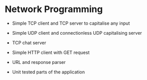 # Network Programming
* Simple TCP client and TCP server to capitalise any input
* Simple UDP client and connectionless UDP capitalising server
* TCP chat server

* Simple HTTP client with GET request 
* URL and response parser
* Unit tested parts of the application
